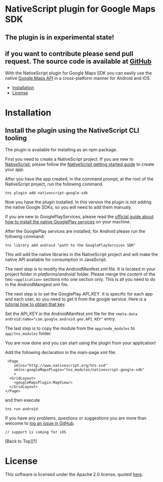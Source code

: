 NativeScript plugin for Google Maps SDK
================

## The plugin is in experimental state!
## if you want to contribute please send pull request. The source code is available at [GitHub](https://github.com/valentinstoychev/NativeScript-GoogleSDK.git)

With the NativeScript plugin for Google Maps SDK you can easily use the native [Google Maps API](https://developers.google.com/maps/) in a cross-platform manner for Android and iOS.

* [Installation](#installation "How to configure and install the plugin")
* [License](#license)

Installation
===

## Install the plugin using the NativeScript CLI tooling

The plugin is available for installing as an npm package.

First you need to create a NativeScript project. If you are new to [NativeScript](http://www.nativescript.org/), please follow the [NativeScript getting started guide](http://docs.nativescript.org/getting-started) to create your app.

After you have the app created, in the command prompt, at the root of the NativeScript project, run the following command.

```
tns plugin add nativescript-google-sdk
```

Now you have the plugin installed. In this version the plugin is not adding the native Google SDKs, so you will need to add them manualy.

If you are new to GooglePlayServices, please read the [official guide about how to install the native GooglePlay services](https://developers.google.com/maps/documentation/android/start) on your machine.

After the GooglePlay services are installed, for Android please run the followng command: 

```
tns library add android "path to the GooglePlayServices SDK"
```

This will add the native libraries in the NativeScript project and will make the native API available for consumption in JavaScript.

The next step is to modify the AndroidManifest.xml file. It is located in your project folder in *platforms/android/* folder. Please merge the content of the two ```<application>``` sections into one section only. This is all you need to do in the AndroidManigest.xml file.

The next step is to set the GooglePlay API_KEY. It is specific for each app and each user, so you need to get it from the google service. Here is a [tutorial how to obtain that key](https://developers.google.com/maps/documentation/android/signup). 

Set the API_KEY in the AndroidManifest.xml file for the ```<meta-data android:name="com.google.android.geo.API_KEY"``` entry.

The last step is to copy the module from the ```app/node_modules``` to ```app/tns_modules``` folder.
 
You are now done and you can start using the plugin from your application!
 
Add the following declaration in the main-page.xml file:

```
 <Page 
	xmlns="http://www.nativescript.org/tns.xsd"
	xmlns:googleMapsPlugin="tns_modules/nativescript-google-sdk"
	>
  <GridLayout>
    <googleMapsPlugin:MapView/>
  </GridLayout>
</Page>
```

and then execute

```
tns run android 
```

If you have any problems, questions or suggestions you are more than welcome to [log an issue in GitHub](https://github.com/valentinstoychev/NativeScript-GoogleSDK/issues).

```
// support is coming for iOS
```

[Back to Top][1]

License
===

This software is licensed under the Apache 2.0 license, quoted <a href="LICENSE" target="_blank">here</a>.

